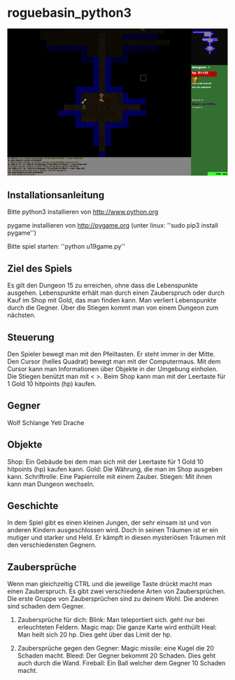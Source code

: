 # roguebasin_python3
![screenshot1pydungeon.png](screenshot1pydungeon.png)
## Installationsanleitung

Bitte python3 installieren von http://www.python.org

pygame installieren von http://pygame.org 
(unter linux: ''sudo pip3 install pygame'')

Bitte spiel starten: ''python u19game.py''

## Ziel des Spiels
Es gilt den Dungeon 15 zu erreichen, ohne dass die Lebenspunkte ausgehen.
Lebenspunkte erhält man durch einen Zauberspruch oder durch Kauf im Shop mit Gold, das man finden kann.
Man verliert Lebenspunkte durch die Gegner.
Über die Stiegen kommt man von einem Dungeon zum nächsten.

## Steuerung

Den Spieler bewegt man mit den Pfeiltasten. Er steht immer in der Mitte.
Den Cursor (helles Quadrat) bewegt man mit der Computermaus.
Mit dem Cursor kann man Informationen über Objekte in der Umgebung einholen.
Die Stiegen benützt man mit < >.
Beim Shop kann man mit der Leertaste für 1 Gold 10 hitpoints (hp) kaufen.

## Gegner

Wolf
Schlange
Yeti
Drache

## Objekte

Shop: Ein Gebäude bei dem man sich mit der Leertaste für 1 Gold 10 hitpoints (hp) kaufen kann.
Gold: Die Währung, die man im Shop ausgeben kann.
Schriftrolle: Eine Papierrolle mit einem Zauber.
Stiegen: Mit ihnen kann man Dungeon wechseln.

## Geschichte

In dem Spiel gibt es einen kleinen Jungen, der sehr einsam ist und
von anderen Kindern ausgeschlossen wird. Doch in seinen Träumen ist 
er ein mutiger und starker und Held. Er kämpft in diesen 
mysteriösen Träumen mit den verschiedensten Gegnern.

## Zaubersprüche

Wenn man gleichzeitig CTRL und die jeweilige Taste drückt macht man einen Zauberspruch.
Es gibt zwei verschiedene Arten von Zaubersprüchen. Die erste Gruppe von Zaubersprüchen sind zu 
deinem Wohl. Die anderen sind schaden dem Gegner.

1. Zaubersprüche für dich:
Blink: Man teleportiert sich. geht nur bei erleuchteten Feldern.
Magic map: Die ganze Karte wird enthüllt
Heal: Man heilt sich 20 hp. Dies geht über das Limit der hp.

2. Zaubersprüche gegen den Gegner:
Magic missile: eine Kugel die 20 Schaden macht.
Bleed: Der Gegner bekommt 20 Schaden. Dies geht auch durch die Wand.
Fireball: Ein Ball welcher dem Gegner 10 Schaden macht.

